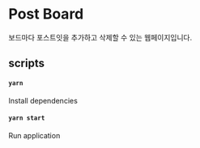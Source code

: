 # Post Board

보드마다 포스트잇을 추가하고 삭제할 수 있는 웹페이지입니다.

## scripts

#### `yarn`

Install dependencies

#### `yarn start`

Run application

